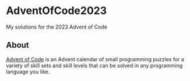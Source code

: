 # AdventOfCode2023
My solutions for the 2023 Advent of Code

## About
[Advent of Code](https://adventofcode.com/2023) is an Advent calendar of small programming puzzles for a variety of skill sets and skill levels that can be solved in any programming language you like. 
